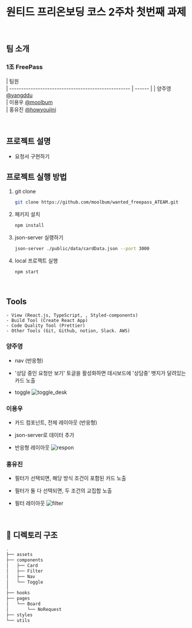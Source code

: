 <h1>원티드 프리온보딩 코스 2주차 첫번째 과제</h1>

<br>

## 팀 소개

### 1조 FreePass

| 팀원  
| --------------------------------------------------- | ------ |
| 양주영 [@yangddu](https://github.com/yangddu)  
| 이용우 [@moolbum](https://github.com/moolbum)  
| 홍유진 [@howyoujini](https://github.com/howyoujini)
<br>

<br>

## 프로젝트 설명

- 요청서 구현하기

## 프로젝트 실행 방법

1. git clone
   ```bash
   git clone https://github.com/moolbum/wanted_freepass_ATEAM.git
   ```
2. 패키지 설치
   ```bash
   npm install
   ```
3. json-server 실랭하기
   ```bash
   json-server ./public/data/cardData.json --port 3000
   ```
4. local 프로젝트 실행
   ```bash
   npm start
   ```

<br>

## Tools

```
- View (React.js, TypeScript, , Styled-components)
- Build Tool (Create React App)
- Code Quality Tool (Prettier)
- Other Tools (Git, Github, notion, Slack. AWS)
```

### 양주영

- nav (반응형)
- '상담 중인 요청만 보기' 토글을 활성화하면 데시보드에 '상담중' 뱃지가 달려있는 카드 노출

- toggle
  ![toggle_desk](https://user-images.githubusercontent.com/82882076/153101316-915ea51d-6462-41d0-a9e5-8e86a70b449a.gif)

### 이용우

- 카드 컴포넌트, 전체 레이아웃 (반응형)
- json-server로 데이터 추가

- 반응형 레이아웃
  ![respon](https://user-images.githubusercontent.com/82882076/153101180-2a9b1567-f49d-4fd5-af95-5289f9974bea.gif)

### 홍유진

- 필터가 선택되면, 해당 방식 조건이 포함된 카드 노출
- 필터가 둘 다 선택되면, 두 조건의 교집합 노출

- 필터 레이아웃
  ![filter](https://user-images.githubusercontent.com/82882076/153101040-df8446a1-b26c-4e7e-9b90-b0dc52818919.gif)

<br>

## 📂 디렉토리 구조

```bash
.
├── assets
├── components
│   ├── Card
│   ├── Filter
│   ├── Nav
│   └── Toggle
│  
├── hooks
├── pages
│   └── Board
│       └── NoRequest
├── styles
└── utils
```
